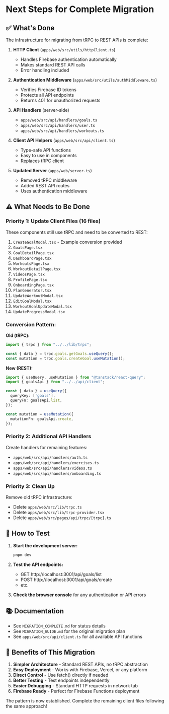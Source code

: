 # Next Steps for Complete Migration

## ✅ What's Done

The infrastructure for migrating from tRPC to REST APIs is complete:

1. **HTTP Client** (`apps/web/src/utils/httpClient.ts`)
   - Handles Firebase authentication automatically
   - Makes standard REST API calls
   - Error handling included

2. **Authentication Middleware** (`apps/web/src/utils/authMiddleware.ts`)
   - Verifies Firebase ID tokens
   - Protects all API endpoints
   - Returns 401 for unauthorized requests

3. **API Handlers** (server-side)
   - `apps/web/src/api/handlers/goals.ts`
   - `apps/web/src/api/handlers/user.ts`
   - `apps/web/src/api/handlers/workouts.ts`

4. **Client API Helpers** (`apps/web/src/api/client.ts`)
   - Type-safe API functions
   - Easy to use in components
   - Replaces tRPC client

5. **Updated Server** (`apps/web/server.ts`)
   - Removed tRPC middleware
   - Added REST API routes
   - Uses authentication middleware

## ⚠️ What Needs to Be Done

### Priority 1: Update Client Files (16 files)
These components still use tRPC and need to be converted to REST:

1. `CreateGoalModal.tsx` - Example conversion provided
2. `GoalsPage.tsx`
3. `GoalDetailPage.tsx`
4. `DashboardPage.tsx`
5. `WorkoutsPage.tsx`
6. `WorkoutDetailPage.tsx`
7. `VideosPage.tsx`
8. `ProfilePage.tsx`
9. `OnboardingPage.tsx`
10. `PlanGenerator.tsx`
11. `UpdateWorkoutModal.tsx`
12. `EditGoalModal.tsx`
13. `WorkoutGoalUpdateModal.tsx`
14. `UpdateProgressModal.tsx`

### Conversion Pattern:

**Old (tRPC):**
```typescript
import { trpc } from "../../lib/trpc";

const { data } = trpc.goals.getGoals.useQuery();
const mutation = trpc.goals.createGoal.useMutation();
```

**New (REST):**
```typescript
import { useQuery, useMutation } from "@tanstack/react-query";
import { goalsApi } from "../../api/client";

const { data } = useQuery({
  queryKey: ['goals'],
  queryFn: goalsApi.list,
});

const mutation = useMutation({
  mutationFn: goalsApi.create,
});
```

### Priority 2: Additional API Handlers
Create handlers for remaining features:
- `apps/web/src/api/handlers/auth.ts`
- `apps/web/src/api/handlers/exercises.ts`
- `apps/web/src/api/handlers/videos.ts`
- `apps/web/src/api/handlers/onboarding.ts`

### Priority 3: Clean Up
Remove old tRPC infrastructure:
- Delete `apps/web/src/lib/trpc.ts`
- Delete `apps/web/src/lib/trpc-provider.tsx`
- Delete `apps/web/src/pages/api/trpc/[trpc].ts`

## 🚀 How to Test

1. **Start the development server:**
   ```bash
   pnpm dev
   ```

2. **Test the API endpoints:**
   - GET http://localhost:3001/api/goals/list
   - POST http://localhost:3001/api/goals/create
   - etc.

3. **Check the browser console** for any authentication or API errors

## 📚 Documentation

- See `MIGRATION_COMPLETE.md` for status details
- See `MIGRATION_GUIDE.md` for the original migration plan
- See `apps/web/src/api/client.ts` for all available API functions

## 🎯 Benefits of This Migration

1. **Simpler Architecture** - Standard REST APIs, no tRPC abstraction
2. **Easy Deployment** - Works with Firebase, Vercel, or any platform
3. **Direct Control** - Use fetch() directly if needed
4. **Better Testing** - Test endpoints independently
5. **Easier Debugging** - Standard HTTP requests in network tab
6. **Firebase Ready** - Perfect for Firebase Functions deployment

The pattern is now established. Complete the remaining client files following the same approach!


